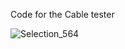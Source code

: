 Code for the Cable tester

![Selection_564](https://user-images.githubusercontent.com/34288016/225686113-1a3dd1f4-3c35-441b-9736-5821e6bf716d.png)
